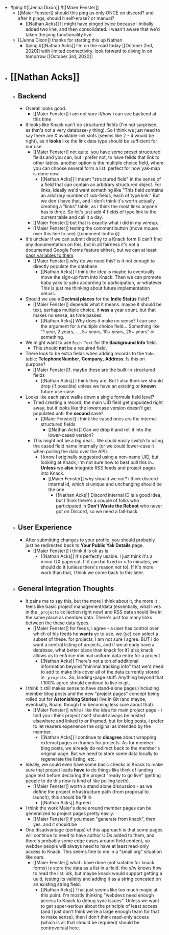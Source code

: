 - #ping #[[Jenna Dixon]] #[[Maier Fenster]]
    - [[Maier Fenster]] should this ping us only ONCE on discord? and after it pings, should it self-erase? or manual?
        - [[Nathan Acks]] It might have pinged twice because I initially added two line, and then consolidated. I wasn't aware that we'd taken the ping functionality live.
    - [[Jenna Dixon]] thanks for starting this up Nathan 
        - #ping #[[Nathan Acks]] I’m on the road today [[October 2nd, 2020]] with limited connectivity. look forward to diving in on tomorrow [[October 3rd, 2020]]
- # [[Nathan Acks]]
    - ## Backend
        - Overall looks good.
            - [[Maier Fenster]] i am not sure if/how i can see backend at this time
        - It looks like Knack can't do structured fields (I'm not surprised, as that's not a very database-y thing). So I think we just need to say there are X available link slots (seems like 2 - 4 would be right), as it __looks__ like the link data type should be sufficient for our use.
            - [[Maier Fenster]] not quite. you have some preset structured fields and you can, but i prefer not, to have feilds that link to other tables. another option is the multiple choice field, where you can choose several form a list. perfect for how yak-map is done now.
                - [[Nathan Acks]] I meant "structured field" in the sense of a field that can contain an arbitrary structured object. For links, ideally we'd want something like "This field contains an arbitrary number of sub-fields, each of type link." But we don't have that, and I don't think it's worth actually creating a "links" table, as I think the most links anyone has is three. So let's just add 4 fields of type link to the current table and call it a day.
            - [[Maier Fenster]] but that is exactly what i did in my wireup...
            - [[Maier Fenster]] testing the comment button (move mouse over this line to see) {{comment-button}}
        - It's unclear if we can submit directly to a Knack form (I can't find any documentation on this, but in all fairness it's not a documented Google Forms feature either), but we can at least [pass variables to them](https://support.knack.com/hc/en-us/articles/115000997068-How-to-Use-URL-Variables-to-Pre-Populate-a-Form).
            - [[Maier Fenster]] why do we need this? is it not enough to directly populate the database
                - [[Nathan Acks]] I think the idea is maybe to eventually move the sign-up form into Knack. Then we can promote baby yaks to yaks according to participation, or whatever. This is just me thinking about future implementation details.
        - Should we use `0` **Decimal places** for the **Indie Status** field?
            - [[Maier Fenster]] depends what it means. maybe it should be text, perhaps multiple choice. it __was__ a year count. but that makes no sense, as time passes. 
                - [[Nathan Acks]] Why does it make no sense? I can see the argument for a multiple choice field... Something like "1 year, 2 years, ..., 5+ years, 10+ years, 25+ years" or something.
        - We might want to use `Rich Text` for the **Background Info** field.
            - This should __not__ be a required field.
        - There look to be extra fields when adding records to the `Yaks` table: **TelephoneNumber**, **Company**, **Address**. Is this on purpose?
            - [[Maier Fenster]]1. maybe these are the built-in structured fields
                - [[Nathan Acks]] I think they are. But I also think we should drop (if possible) unless we have an existing or __known__ future use-case.
        - Looks like each save walks down a single formula field level?
            - Tried creating a record; the main UID field get populated right away, but it looks like the lowercase version doesn't get populated until the __second__ save?
                - [[Maier Fenster]] i think the cased ones are the internal structured fields
                    - [[Nathan Acks]] Can we drop it and roll it into the lower-cased version?
            - This might not be a big deal... We could easily switch to using the cased field name internally (or we could lower-case it when pulling the data over the API).
                - I know I originally suggested using a non-name UID, but looking at Knack, I'm not sure how to best pull this in... __Unless__ we __also__ integrate RSS feeds and project pages into Knack.
                    - [[Maier Fenster]] why should we not? i think discord internal id, which si unique and unchanging should be the one
                        - [[Nathan Acks]] Discord internal ID is a good idea, but I think there's a couple of folks who participated in __Don't Waste the Reboot__ who never got on Discord, so we need a fall-back.
    - ## User Experience
        - After submitting changes to your profile, you should probably just be redirected back to **Your Public Yak Details** page.
            - [[Maier Fenster]] i think it is ok as is 
                - [[Nathan Acks]] It's perfectly usable. I just think it's a minor UX papercut. If it can be fixed in < 15 minutes, we should do it (unless there's reason not to). If it's more work than that, I think we come back to this later.
    - ## General Integration Thoughts
        - It pains me to say this, but the more I think about it, the more it feels like basic project management/data (essentially, what lives in the `_projects` collection right now) and RSS data should live in the same place as member data. There's just too many links between the these data types.
            - [[Maier Fenster]] for feeds, i agree - a user has control over which of his feeds he **wants** yc to use. we (yc) can select a subset of these. for projects, I am not sure i agree. BUT i do want a central listing of projects, and if we already have a database, what better place than knack for it? also,knack allows us to enforce minimal uniform data entry for a project 
                - [[Nathan Acks]] There's not a ton of additional information beyond "minimal tracking info" that we'd need to add to make this cover all of the data currently stored in `_projects`. So, landing-page stuff. Anything beyond that I 100% agree should continue to live in git.
        - I think it still makes sense to have stand-alone pages (including member blog posts and the new "project pages" concept being rolled out for __Astonishing Stories__) live in Git (and maybe, eventually, Roam, though I'm becoming less sure about that).
            - [[Maier Fenster]] while i like the idea for main project page - i told you i think project itself should always be hosted elsewhere and linked to or iframed, but for blog posts, i prefer to let readers experience the original as intended by the member.
                - [[Nathan Acks]] I continue to __disagree__ about wrapping external pages in iframes for projects. As for member blog posts, we already do redirect back to the member's original page. But we need to store some data locally to regenerate the listing, etc.
        - Ideally, we could even have some basic checks in Knack to make sure that project leads __have__ to do things like think of landing page text before declaring the project "ready to go live" (getting people to do this now is kind of like pulling teeth).
            - [[Maier Fenster]] worth a stand alone discussion - as we define the project infrastructure path (from proposal to launch), this should be fit in
                - [[Nathan Acks]] Agreed
        - I think the work Maier's done around member pages can be generalized to project pages pretty easily.
            - [[Maier Fenster]] if you mean "generate from knack", then yes. and it should be
        - One disadvantage (perhaps) of this approach is that some pages will continue to need to have author UIDs added to them, and there's probably some edge cases around field content, so webdev people will always need to have at least read-only access to Knack. This seems fine to me in a "small org" situation like ours.
            - [[Maier Fenster]] what i have done (not suitable for knack forms) is store the data as a list in a field. the s/w knows how to read the list. idk, but maybe knack would support getting a uuid, testing its validity and adding it as a string concated on an existing string field.
                - [[Nathan Acks]] That just seems like too much magic at this point. I'm mostly thinking "webdevs need enough access to Knack to debug sync issues". Unless we want to get super-serious about the principle of least access (and I just don't think we're a large enough team for that to make sense), then I don't think read-only access (which is all that should be required) should be controversial here.
